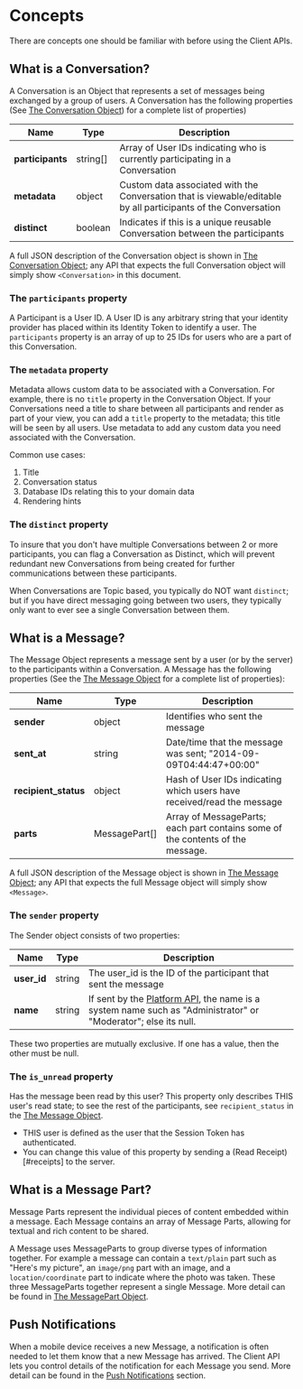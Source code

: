 # Concepts

There are concepts one should be familiar with before using the Client APIs.

## What is a Conversation?

A Conversation is an Object that represents a set of messages being exchanged by a group of users.  A Conversation has the following properties (See [The Conversation Object](#conversation)) for a complete list of properties)

| Name    | Type |  Description  |
|---------|------|---------------|
| **participants** | string[] | Array of User IDs indicating who is currently participating in a Conversation |
| **metadata** | object | Custom data associated with the Conversation that is viewable/editable by all participants of the Conversation |
| **distinct** | boolean | Indicates if this is a unique reusable Conversation between the participants |


A full JSON description of the Conversation object is shown in [The Conversation Object](#conversation); any API that expects the full Conversation object will simply show `<Conversation>` in this document.


### The `participants` property

A Participant is a User ID.  A User ID is any arbitrary string that your identity provider has placed within its Identity Token to identify a user.  The `participants` property is an array of up to 25 IDs for users who are a part of this Conversation.


### The `metadata` property

Metadata allows custom data to be associated with a Conversation.  For example, there is no `title` property in the Conversation Object.  If your Conversations need a title to share between all participants and render as part of your view, you can add a `title` property to the metadata; this title will be seen by all users.  Use metadata to add any custom data you need associated with the Conversation.

Common use cases:

1. Title
2. Conversation status
3. Database IDs relating this to your domain data
4. Rendering hints

### The `distinct` property

To insure that you don't have multiple Conversations between 2 or more participants, you can flag a Conversation as Distinct, which will prevent redundant new Conversations from being created for further communications between these participants.

When Conversations are Topic based, you typically do NOT want `distinct`; but if you have direct messaging going between two users, they typically only want to ever see a single Conversation between them.

## What is a Message?

The Message Object represents a message sent by a user (or by the server) to the participants within a Conversation. A Message has the following properties  (See the [The Message Object](#message) for a complete list of properties):

| Name    | Type |  Description  |
|---------|------|---------------|
| **sender** | object | Identifies who sent the message |
| **sent_at** | string | Date/time that the message was sent; "2014-09-09T04:44:47+00:00" |
| **recipient_status** | object | Hash of User IDs indicating which users have received/read the message |
| **parts** | MessagePart[] | Array of MessageParts; each part contains some of the contents of the message. |

A full JSON description of the Message object is shown in [The Message Object](#message); any API that expects the full Message object will simply show `<Message>`.

### The `sender` property

The Sender object consists of two properties:

| Name    | Type |  Description  |
|---------|------|---------------|
| **user_id** | string | The user_id is the ID of the participant that sent the message |
| **name** | string | If sent by the [Platform API](https://developer.layer.com/docs/platform), the name is a system name such as "Administrator" or "Moderator"; else its null. |

These two properties are mutually exclusive.  If one has a value, then the other must be null.

### The `is_unread` property

Has the message been read by this user?  This property only describes THIS user's read state; to see the rest of the participants, see `recipient_status` in the [The Message Object](#message).

* THIS user is defined as the user that the Session Token has authenticated.
* You can change this value of this property by sending a (Read Receipt)[#receipts] to the server.


## What is a Message Part?

Message Parts represent the individual pieces of content embedded within a message.  Each Message contains an array of Message Parts, allowing for textual and rich content to be shared.

A Message uses MessageParts to group diverse types of information together.  For example a message can contain a `text/plain` part such as "Here's my picture", an `image/png` part with an image, and a `location/coordinate` part to indicate where the photo was taken.  These three MessageParts together represent a single Message.  More detail can be found in [The MessagePart Object](#message-part).

## Push Notifications

When a mobile device receives a new Message, a notification is often needed to let them know that a new Message has arrived.  The Client API lets you control details of the notification for each Message you send.  More detail can be found in the [Push Notifications](/docs/client/rest#push-notifications) section.
